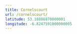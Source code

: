 ```yaml
---
title: Cornelscourt
url: /cornelscourt/
latitude: 53.18888870000001
longitude: -6.8247591000000005
---
```

